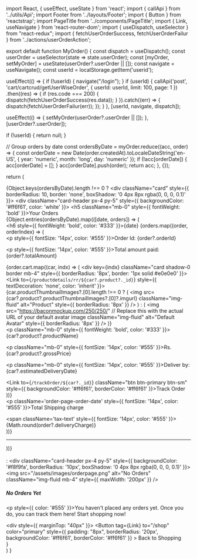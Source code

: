 import React, { useEffect, useState } from 'react';
import { callApi } from '../utils/Api';
import Footer from '../layouts/Footer';
import { Button } from 'reactstrap';
import PageTitle from '../components/PageTitle';
import { Link, useNavigate } from 'react-router-dom';
import { useDispatch, useSelector } from "react-redux";
import { fetchUserOrderSuccess, fetchUserOrderFailur } from '../actions/userOrderAction';

export default function MyOrder() {
  const dispatch = useDispatch();
  const userOrder = useSelector(state => state.userOrder);
  const [myOrder, setMyOrder] = useState(userOrder?.userOrder || []);
  const navigate = useNavigate();
  const userId = localStorage.getItem('userid');

  useEffect(() => {
    if (!userId) {
      navigate("/login");
    }
    if (userId) {
      callApi('post', 'cart/cartcrud/getUserWiseOrder', { userId: userId, limit: 100, page: 1 })
        .then((res) => {
          if (res.code === 200) {
            dispatch(fetchUserOrderSuccess(res.data));
          }
        }).catch((err) => {
          dispatch(fetchUserOrderFailur(err));
        });
    }
  }, [userId, navigate, dispatch]);

  useEffect(() => {
    setMyOrder(userOrder?.userOrder || []);
  }, [userOrder?.userOrder]);

  if (!userId) {
    return null;
  }

  // Group orders by date
  const ordersByDate = myOrder.reduce((acc, order) => {
    const orderDate = new Date(order.createdAt).toLocaleDateString('en-US', { year: 'numeric', month: 'long', day: 'numeric' });
    if (!acc[orderDate]) {
      acc[orderDate] = [];
    }
    acc[orderDate].push(order);
    return acc;
  }, {});

  return (
    <section className="h-100 gradient-custom">
      <PageTitle />
      <div className="container py-5 h-100">
        <div className="row d-flex justify-content-center align-items-center h-100">
          <div className="col-lg-10 col-xl-8">
            {Object.keys(ordersByDate).length !== 0 ?
              <div className="card" style={{ borderRadius: 10, border: 'none', boxShadow: '0 4px 8px rgba(0, 0, 0, 0.1)' }}>
                <div className="card-header px-4 py-5" style={{ backgroundColor: '#ff6f61', color: 'white' }}>
                  <h5 className="mb-0" style={{ fontWeight: 'bold' }}>Your Orders</h5>
                </div>
                <div className="card-body p-4">
                  {Object.entries(ordersByDate).map(([date, orders]) => (
                    <div key={date} className="mb-4">
                      <h6 style={{ fontWeight: 'bold', color: '#333' }}>{date}</h6>
                      {orders.map((order, orderIndex) => (
                        <div key={orderIndex} className="mb-3">
                          <div className="row mb-2">
                            <div className="col-md-6 col-6">
                              <p style={{ fontSize: '14px', color: '#555' }}>Order Id: <span className='order-page-order-date'>{order?.orderId}</span></p>
                            </div>
                            <div className="col-md-6 col-6 text-right">
                              <p style={{ fontSize: '14px', color: '#555' }}>Total amount paid: <span className='order-page-order-date'><i className='fa fa-inr'></i>{order?.totalAmount}</span></p>
                            </div>
                          </div>
                          {order.cart.map((car, indx) => (
                            <div key={indx} className="card shadow-0 border mb-4" style={{ borderRadius: '8px', border: '1px solid #e0e0e0' }}>
                              <div className="card-body">
                                <Link to={`/productdetails/rr/${car?.product?._id}`} style={{ textDecoration: 'none', color: 'inherit' }}>
                                  <div className="row">
                                    <div className="col-md-3">
                                      {car.productThumbnailImages?.[0].length !== 0 ? (
                                        <img
                                          src={car?.product?.productThumbnailImages?.[0]?.imgurl}
                                          className="img-fluid"
                                          alt="Product"
                                          style={{ borderRadius: '8px' }}
                                        />
                                      ) : (
                                        <img
                                          src="https://baconmockup.com/250/250/"  // Replace this with the actual URL of your default avatar image
                                          className="img-fluid"
                                          alt="Default Avatar"
                                          style={{ borderRadius: '8px' }}
                                        />
                                      )}
                                    </div>
                                    <div className="col-md-9 col-12">
                                      <div className="d-flex justify-content-between align-items-center">
                                        <p className="mb-0" style={{ fontWeight: 'bold', color: '#333' }}>{car?.product?.productName}</p>
                                        <p className="mb-0" style={{ fontSize: '14px', color: '#555' }}>Rs.{car?.product?.grossPrice}</p>
                                      </div>
                                      <div className="d-flex justify-content-between align-items-center mt-2">
                                        <p className="mb-0" style={{ fontSize: '14px', color: '#555' }}>Deliver by: <span className='order-page-order-date'>{car?.estimatedDeliveryDate}</span></p>
                                        <Link to={`/trackOrder/${car?._id}`} className="btn btn-primary btn-sm" style={{ backgroundColor: '#ff6f61', borderColor: '#ff6f61' }}>Track Order</Link>
                                      </div>
                                    </div>
                                  </div>
                                </Link>
                              </div>
                            </div>
                          ))}
                          <div className="row">
                            <div className="col-md-6 col-6">
                              <p className='order-page-order-date' style={{ fontSize: '14px', color: '#555' }}>Total Shipping charge</p>
                            </div>
                            <div className="col-md-6 col-6 text-right">
                              <span className='tax-text' style={{ fontSize: '14px', color: '#555' }}><i className='fa fa-inr'></i>{Math.round(order?.deliveryCharge)}</span>
                            </div>
                          </div>
                        </div>
                      ))}
                      <hr />
                    </div>
                  ))}
                </div>
                <br />
              </div> :
              <div className="card-header px-4 py-5" style={{ backgroundColor: '#f8f9fa', borderRadius: '10px', boxShadow: '0 4px 8px rgba(0, 0, 0, 0.1)' }}>
                <div className="text-center">
                  <img src="/assets/images/orderpage.png" alt="No Orders" className="img-fluid mb-4" style={{ maxWidth: '200px' }} />
                  <h5 className="text-muted mb-0">No Orders Yet</h5>
                  <p style={{ color: '#555' }}>You haven't placed any orders yet. Once you do, you can track them here! Start shopping now!</p>
                  <div style={{ marginTop: "40px" }}>
                    <Button
                      tag={Link}
                      to="/shop"
                      color="primary"
                      style={{ padding: "8px", borderRadius: '20px', backgroundColor: '#ff6f61', borderColor: '#ff6f61' }}
                    >
                      Back to Shopping
                    </Button>
                  </div>
                </div>
              </div>
            }
          </div>
        </div>
      </div>
      <Footer />
    </section>
  )
}
